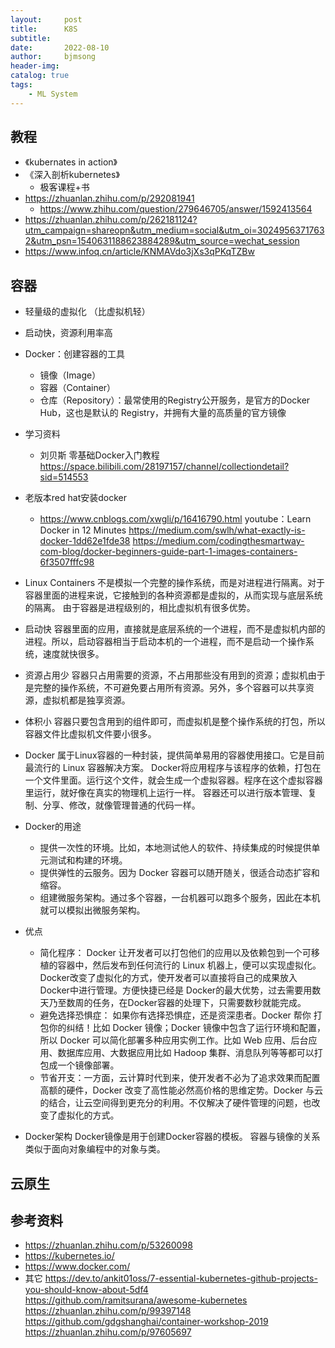 ```yaml
---
layout:     post
title:      K8S
subtitle:   
date:       2022-08-10
author:     bjmsong
header-img: 
catalog: true
tags:
    - ML System
---
```

## 教程
- 《kubernates in action》
- 《深入剖析kubernetes》
    - 极客课程+书
- https://zhuanlan.zhihu.com/p/292081941
    - https://www.zhihu.com/question/279646705/answer/1592413564
- https://zhuanlan.zhihu.com/p/262181124?utm_campaign=shareopn&utm_medium=social&utm_oi=30249563717632&utm_psn=1540631188623884289&utm_source=wechat_session
- https://www.infoq.cn/article/KNMAVdo3jXs3qPKqTZBw

## 容器
- 轻量级的虚拟化 （比虚拟机轻）
- 启动快，资源利用率高
- Docker：创建容器的工具
    - 镜像（Image）
    - 容器（Container）
    - 仓库（Repository）：最常使用的Registry公开服务，是官方的Docker Hub，这也是默认的 Registry，并拥有大量的高质量的官方镜像
- 学习资料
    - 刘贝斯 零基础Docker入门教程
    https://space.bilibili.com/28197157/channel/collectiondetail?sid=514553
- 老版本red hat安装docker
    - https://www.cnblogs.com/xwgli/p/16416790.html
youtube：Learn Docker in 12 Minutes 
https://medium.com/swlh/what-exactly-is-docker-1dd62e1fde38
https://medium.com/codingthesmartway-com-blog/docker-beginners-guide-part-1-images-containers-6f3507fffc98

- Linux Containers
不是模拟一个完整的操作系统，而是对进程进行隔离。对于容器里面的进程来说，它接触到的各种资源都是虚拟的，从而实现与底层系统的隔离。
由于容器是进程级别的，相比虚拟机有很多优势。
- 启动快
容器里面的应用，直接就是底层系统的一个进程，而不是虚拟机内部的进程。所以，启动容器相当于启动本机的一个进程，而不是启动一个操作系统，速度就快很多。
- 资源占用少
容器只占用需要的资源，不占用那些没有用到的资源；虚拟机由于是完整的操作系统，不可避免要占用所有资源。另外，多个容器可以共享资源，虚拟机都是独享资源。
- 体积小
容器只要包含用到的组件即可，而虚拟机是整个操作系统的打包，所以容器文件比虚拟机文件要小很多。

- Docker
属于Linux容器的一种封装，提供简单易用的容器使用接口。它是目前最流行的 Linux 容器解决方案。
Docker将应用程序与该程序的依赖，打包在一个文件里面。运行这个文件，就会生成一个虚拟容器。程序在这个虚拟容器里运行，就好像在真实的物理机上运行一样。
容器还可以进行版本管理、复制、分享、修改，就像管理普通的代码一样。

- Docker的用途
    - 提供一次性的环境。比如，本地测试他人的软件、持续集成的时候提供单元测试和构建的环境。
    - 提供弹性的云服务。因为 Docker 容器可以随开随关，很适合动态扩容和缩容。
    - 组建微服务架构。通过多个容器，一台机器可以跑多个服务，因此在本机就可以模拟出微服务架构。

- 优点
    - 简化程序：
    Docker 让开发者可以打包他们的应用以及依赖包到一个可移植的容器中，然后发布到任何流行的 Linux 机器上，便可以实现虚拟化。
    Docker改变了虚拟化的方式，使开发者可以直接将自己的成果放入Docker中进行管理。方便快捷已经是 Docker的最大优势，过去需要用数天乃至数周的任务，在Docker容器的处理下，只需要数秒就能完成。
    - 避免选择恐惧症：
    如果你有选择恐惧症，还是资深患者。Docker 帮你  打包你的纠结！比如 Docker 镜像；Docker 镜像中包含了运行环境和配置，
    所以 Docker 可以简化部署多种应用实例工作。比如 Web 应用、后台应用、数据库应用、大数据应用比如 Hadoop 集群、消息队列等等都可以打包成一个镜像部署。
    - 节省开支：一方面，云计算时代到来，使开发者不必为了追求效果而配置高额的硬件，Docker 改变了高性能必然高价格的思维定势。Docker 与云的结合，让云空间得到更充分的利用。不仅解决了硬件管理的问题，也改变了虚拟化的方式。

- Docker架构
Docker镜像是用于创建Docker容器的模板。
容器与镜像的关系类似于面向对象编程中的对象与类。

## 云原生

## 参考资料
- https://zhuanlan.zhihu.com/p/53260098
- https://kubernetes.io/
- https://www.docker.com/
- 其它
https://dev.to/ankit01oss/7-essential-kubernetes-github-projects-you-should-know-about-5df4
https://github.com/ramitsurana/awesome-kubernetes
https://zhuanlan.zhihu.com/p/99397148
https://github.com/gdgshanghai/container-workshop-2019
https://zhuanlan.zhihu.com/p/97605697

